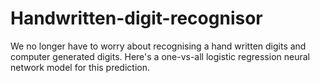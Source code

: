 # Handwritten-digit-recognisor

We no longer have to worry about recognising a hand written digits and computer generated digits.
Here's a one-vs-all logistic regression neural network model for this prediction. 
